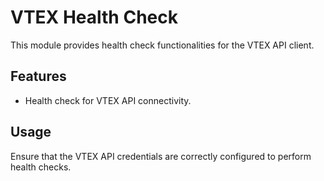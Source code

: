 # VTEX Health Check

This module provides health check functionalities for the VTEX API client.

## Features

- Health check for VTEX API connectivity.

## Usage

Ensure that the VTEX API credentials are correctly configured to perform health checks.
